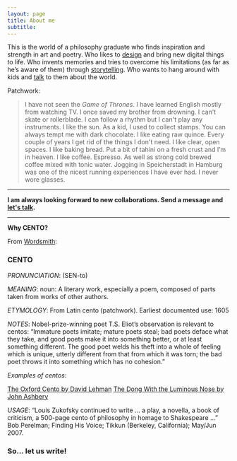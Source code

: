 ```yaml
---
layout: page
title: About me
subtitle: 
---
```


This is the world of a philosophy graduate who finds inspiration and strength in art and poetry. 
Who likes to [design](https://dev.cento.red/) and bring new digital things to life. 
Who invents memories and tries to overcome his limitations (as far as he’s aware of them) through [storytelling](https://words.cento.red/). 
Who wants to hang around with kids and [talk](https://philo.cento.red/) to them about the world. 


Patchwork:

> I have not seen the *Game of Thrones*.
> I have learned English mostly from watching TV.
> I once saved my brother from drowning. 
> I can’t skate or rollerblade. 
> I can follow a rhythm but I can't play any instruments. 
> I like the sun. 
> As a kid, I used to collect stamps.
> You can always tempt me with dark chocolate.
> I like eating raw quince. 
> Every couple of years I get rid of the things I don't need.
> I like clear, open spaces. 
> I like baking bread. Put a bit of tahini on a fresh crust and I’m in heaven.
> I like coffee. Espresso. As well as strong cold brewed coffee mixed with tonic water. 
> Jogging in Speicherstadt in Hamburg was one of the nicest running experiences I have ever had. 
> I never wore glasses.

---

**I am always looking forward to new collaborations. 
Send a message and <a href="mailto:gabriel.furmuzachi@gmail.com"><span>let's talk</span></a>.** 

---

**Why CENTO?**

From [Wordsmith](https://wordsmith.org/words/cento.html):

### CENTO 

*PRONUNCIATION*: (SEN-to)

*MEANING*: noun: A literary work, especially a poem, composed of parts taken from works of other authors.

*ETYMOLOGY*: From Latin cento (patchwork). Earliest documented use: 1605

*NOTES*: Nobel-prize-winning poet T.S. Eliot’s observation is relevant to centos: “Immature poets imitate; mature poets steal; bad poets deface what they take, and good poets make it into something better, or at least something different. The good poet welds his theft into a whole of feeling which is unique, utterly different from that from which it was torn; the bad poet throws it into something which has no cohesion.”

*Examples of centos*:

[The Oxford Cento by David Lehman](https://www.nytimes.com/2006/04/02/books/arts/poem-these-fragments-i-have-shored.html)
[The Dong With the Luminous Nose by John Ashbery](https://nonsenselit.com/2015/12/04/john-ashbery-the-dong-with-the-luminous-nose-1998/)

*USAGE*: “Louis Zukofsky continued to write … a play, a novella, a book of criticism, a 500-page cento of philosophy in homage to Shakespeare …” Bob Perelman; Finding His Voice; Tikkun (Berkeley, California); May/Jun 2007.

### So... let us write!